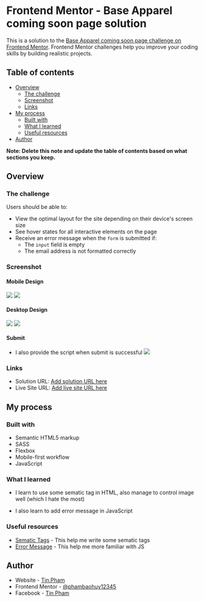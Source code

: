 # Frontend Mentor - Base Apparel coming soon page solution

This is a solution to the [Base Apparel coming soon page challenge on Frontend Mentor](https://www.frontendmentor.io/challenges/base-apparel-coming-soon-page-5d46b47f8db8a7063f9331a0). Frontend Mentor challenges help you improve your coding skills by building realistic projects.

## Table of contents

- [Overview](#overview)
  - [The challenge](#the-challenge)
  - [Screenshot](#screenshot)
  - [Links](#links)
- [My process](#my-process)
  - [Built with](#built-with)
  - [What I learned](#what-i-learned)
  - [Useful resources](#useful-resources)
- [Author](#author)

**Note: Delete this note and update the table of contents based on what sections you keep.**

## Overview

### The challenge

Users should be able to:

- View the optimal layout for the site depending on their device's screen size
- See hover states for all interactive elements on the page
- Receive an error message when the `form` is submitted if:
  - The `input` field is empty
  - The email address is not formatted correctly

### Screenshot

#### Mobile Design

![](./screenshots/mobile-design.png)
![](./screenshots/mobile-active.png)

#### Desktop Design

![](./screenshots/desktop-design.png)
![](./screenshots/desktop-active.png)

#### Submit

- I also provide the script when submit is successful
  ![](./screenshots/success)

### Links

- Solution URL: [Add solution URL here](https://your-solution-url.com)
- Live Site URL: [Add live site URL here](https://your-live-site-url.com)

## My process

### Built with

- Semantic HTML5 markup
- SASS
- Flexbox
- Mobile-first workflow
- JavaScript

### What I learned

- I learn to use some sematic tag in HTML, also manage to control image well (which I hate the most)

- I also learn to add error message in JavaScript

### Useful resources

- [Sematic Tags](https://www.w3schools.com/html/html5_semantic_elements.asp) - This help me write some sematic tags
- [Error Message](https://www.youtube.com/watch?v=HzJngc-Se9Q&t=247s) - This help me more familiar with JS

## Author

- Website - [Tin.Pham](https://github.com/tin-pham)
- Frontend Mentor - [@phambaohuy12345](https://www.frontendmentor.io/profile/phambaohuy12345)
- Facebook - [Tin Pham](https://www.facebook.com/joseph.webdev)
